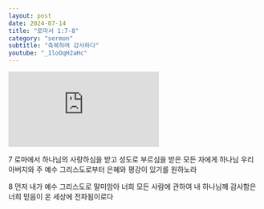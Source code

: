 ```yaml
---
layout: post
date: 2024-07-14
title: "로마서 1:7-8"
category: "sermon"
subtitle: "축복하며 감사하다"
youtube: "_1loOqH2aHc"
---
```


<div class="youtube margin-large">
    <iframe src="https://www.youtube.com/embed/_1loOqH2aHc" title="YouTube video player" frameborder="0" allow="accelerometer; autoplay; clipboard-write; encrypted-media; gyroscope; picture-in-picture; web-share" allowfullscreen></iframe>
</div>

7 로마에서 하나님의 사랑하심을 받고 성도로 부르심을 받은 모든 자에게 하나님 우리 아버지와 주 예수 그리스도로부터 은혜와 평강이 있기를 원하노라

8 먼저 내가 예수 그리스도로 말미암아 너희 모든 사람에 관하여 내 하나님께 감사함은 너희 믿음이 온 세상에 전파됨이로다

